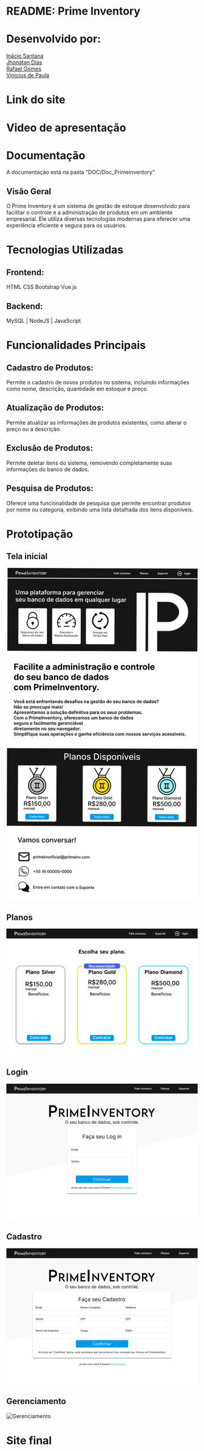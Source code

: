 # README: Prime Inventory
# Desenvolvido por:
<a href="https://www.linkedin.com/in/inacio-santana/">Inácio Santana<a>
<br>
<a href="https://www.linkedin.com/in/jhonatan-dias-farias/">Jhonatan Dias<a>
<br>
<a href= "https://www.linkedin.com/in/rafael-gomes-a7b56a230/"> Rafael Gomes<a>
<br>
<a href="https://www.linkedin.com/in/vinicius-de-paula-791466290/">Vinicius de Paula<a>


# Link do site

# Video de apresentação


# Documentação
A documentação está na pasta "DOC/Doc_Primeinventory"

## Visão Geral
O Prime Inventory é um sistema de gestão de estoque desenvolvido para facilitar o controle e a administração de produtos em um ambiente empresarial. Ele utiliza diversas tecnologias modernas para oferecer uma experiência eficiente e segura para os usuários.

# Tecnologias Utilizadas
## Frontend:

HTML
CSS
Bootstrap
Vue.js

## Backend:

MySQL | NodeJS | JavaScript

# Funcionalidades Principais
## Cadastro de Produtos:

Permite o cadastro de novos produtos no sistema, incluindo informações como nome, descrição, quantidade em estoque e preço.
## Atualização de Produtos:

Permite atualizar as informações de produtos existentes, como alterar o preço ou a descrição.
## Exclusão de Produtos:

Permite deletar itens do sistema, removendo completamente suas informações do banco de dados.
## Pesquisa de Produtos:

Oferece uma funcionalidade de pesquisa que permite encontrar produtos por nome ou categoria, exibindo uma lista detalhada dos itens disponíveis.

# Prototipação

## Tela inicial

<img src ="img_readm/Desktop - Inicio.png">

## Planos

<img src ="img_readm/Desktop - Planos.png">

## Login
<img src ="img_readm/Login.png">

## Cadastro

<img src ="img_readm/Desktop - Cadastro.png">

## Gerenciamento
![Gerenciamento](https://github.com/PI-Fatec/PrimeInventory/assets/127760321/b98b3698-d9fc-4df4-92c4-c7ad033b4338)



# Site final

